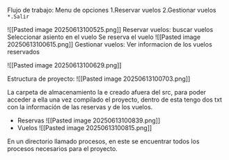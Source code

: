 Flujo de trabajo:
Menu de opciones
	1.Reservar vuelos
	2.Gestionar vuelos
	`*.Salir`
	
![[Pasted image 20250613100525.png]]
Reservar vuelos:
	buscar vuelos
	Seleccionar asiento en el vuelo
	Se reserva el vuelo
![[Pasted image 20250613100615.png]]
Gestionar vuelos:
	Ver informacion de los vuelos reservados

![[Pasted image 20250613100629.png]]

Estructura de proyecto:
![[Pasted image 20250613100703.png]]

La carpeta de almacenamiento la e creado afuera del src, para poder acceder a ella una vez compilado el proyecto, dentro de esta tengo dos txt con la información de las reservas y de los vuelos.
- Reservas
![[Pasted image 20250613100839.png]]
- Vuelos
![[Pasted image 20250613100815.png]]

En un directorio llamado procesos, en este se encuentrar todos los procesos necesarios para el proyecto.
